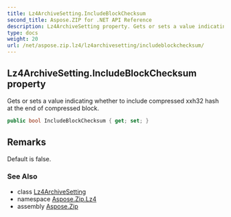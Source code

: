 ```yaml
---
title: Lz4ArchiveSetting.IncludeBlockChecksum
second_title: Aspose.ZIP for .NET API Reference
description: Lz4ArchiveSetting property. Gets or sets a value indicating whether to include compressed xxh32 hash at the end of compressed block
type: docs
weight: 20
url: /net/aspose.zip.lz4/lz4archivesetting/includeblockchecksum/
---
```

## Lz4ArchiveSetting.IncludeBlockChecksum property

Gets or sets a value indicating whether to include compressed xxh32 hash at the end of compressed block.

```csharp
public bool IncludeBlockChecksum { get; set; }
```

## Remarks

Default is false.

### See Also

* class [Lz4ArchiveSetting](../)
* namespace [Aspose.Zip.Lz4](../../lz4archivesetting/)
* assembly [Aspose.Zip](../../../)


